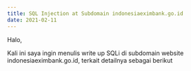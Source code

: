 ```yaml
---
title: SQL Injection at Subdomain indonesiaeximbank.go.id
date: 2021-02-11
---
```


Halo,

Kali ini saya ingin menulis write up SQLi di subdomain website indonesiaeximbank.go.id, terkait detailnya sebagai berikut

